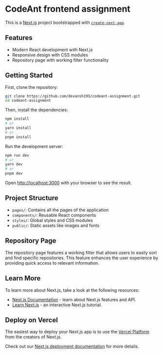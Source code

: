 # CodeAnt frontend assignment

This is a [Next.js](https://nextjs.org/) project bootstrapped with [`create-next-app`](https://github.com/vercel/next.js/tree/canary/packages/create-next-app).

## Features

- Modern React development with Next.js
- Responsive design with CSS modules
- Repository page with working filter functionality

## Getting Started

First, clone the repository:

```bash
git clone https://github.com/devansh193/codeant-assignment.git
cd codeant-assignment
```

Then, install the dependencies:

```bash
npm install
# or
yarn install
# or
pnpm install
```

Run the development server:

```bash
npm run dev
# or
yarn dev
# or
pnpm dev
```

Open [http://localhost:3000](http://localhost:3000) with your browser to see the result.

## Project Structure

- `pages/`: Contains all the pages of the application
- `components/`: Reusable React components
- `styles/`: Global styles and CSS modules
- `public/`: Static assets like images and fonts

## Repository Page

The repository page features a working filter that allows users to easily sort and find specific repositories. This feature enhances the user experience by providing quick access to relevant information.

## Learn More

To learn more about Next.js, take a look at the following resources:

- [Next.js Documentation](https://nextjs.org/docs) - learn about Next.js features and API.
- [Learn Next.js](https://nextjs.org/learn) - an interactive Next.js tutorial.

## Deploy on Vercel

The easiest way to deploy your Next.js app is to use the [Vercel Platform](https://vercel.com/new?utm_medium=default-template&filter=next.js&utm_source=create-next-app&utm_campaign=create-next-app-readme) from the creators of Next.js.

Check out our [Next.js deployment documentation](https://nextjs.org/docs/deployment) for more details.
